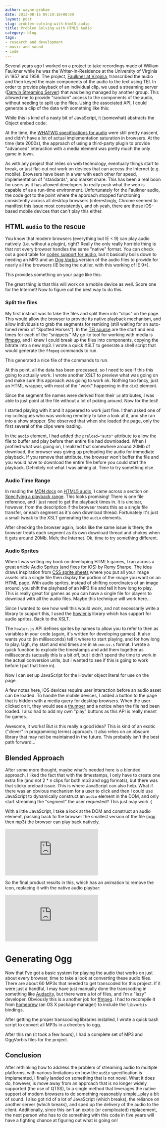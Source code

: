 ```yaml
---
author: wayne-graham
date: 2013-08-15 09:19:16+00:00
layout: post
slug: problem-solving-with-html5-audio
title: Problem Solving with HTML5 Audio
category: blog
tags:
- research and development
- music and sound
- code
---
```


Several years ago I worked on a project to take recordings made of William Faulkner while he was the Writer-in-Residence at the University of Virginia in 1957 and 1958. The project, [Faulkner at Virginia](http://faulkner.lib.virginia.edu), transcribed the audio and then keyed the main components of the audio to the text using TEI. In order to provide playback of an individual clip, we used a streaming server ([Darwin Streaming Server](https://en.wikipedia.org/wiki/Darwin_Streaming_Server)) that was being managed by another group. This allowed me to provide "random" access to the components of the audio, without needing to split up the files. Using the associated API, I could generate a clip of the data with something like this:

<script src="https://gist.github.com/waynegraham/5830678.js?file=gistfile1.js"></script>

While this is kind of a nasty bit of JavaScript, it (somewhat) abstracts the Object embed code:

<script src="https://gist.github.com/waynegraham/5830678.js?file=gistfile2.html"></script>

At the time, the [WHATWG specifications for audio](http://www.whatwg.org/specs/web-apps/current-work/) were still pretty nascent, and didn't have a lot of actual implementation saturation in browsers. At the time (late 2000s), the approach of using a third-party plugin to provide "advanced" interaction with a media element was pretty much the only game in town. 

As with any project that relies on web technology, eventually things start to break, or just flat-out not work on devices that can access the Internet (e.g. mobile). Browsers have been in a war with each other for speed, implementation of "standards", and market share. This has been a real boon for users as it has allowed developers to really push what the web is capable of as a run-time environment. Unfortunately for the Faulkner audio, the code got to the point where the approach stopped functioning consistently across all desktop browsers (interestingly, Chrome seemed to manifest this issue most consistently), and oh yeah, there are those iOS-based mobile devices that can't play this either.



## HTML `audio` to the rescue



You know that modern browsers (everything but IE < 9) can play audio natively (i.e. without a plugin), right? Really the only really horrible thing is that not every browser handles the same "native" format. You can check out a good table for [codec support for audio](http://html5doctor.com/html5-audio-the-state-of-play/#support), but it basically boils down to needing an MP3 and an [Ogg Vorbis](http://www.vorbis.com/) version of the audio files to provide for nearly all the browsers (IE being the outlier, with this working of IE 9+).

<script src="https://gist.github.com/waynegraham/5830678.js?file=gistfile3.html"></script>

This provides something on your page like this:


  
  


The great thing is that this will work on a mobile device as well. Score one for the Internet! Now to figure out the best way to do this.



### Split the files



My first instinct was to take the files and split them into "clips" on the page. This would allow the browser to provide its native playback mechanism, and allow individuals to grab the segments for remixing (still waiting for an auto-tuned remix of "Spotted Horses"). In the [TEI source](https://code.google.com/p/faulkneratvirginia/source/browse/trunk/cocoon/data/tei/wfaudio02_1.xml#67) are the start and end times for each of the "snippets." My go-to tool for working with media is [ffmpeg](http://www.ffmpeg.org/), and I knew I could break up the files into components, copying the bitrate into a new mp3. I wrote a quick XSLT to generate a shell script that would generate the `ffmpeg` commands to run.

<script src="https://gist.github.com/waynegraham/5830678.js?file=convert_mp3.xsl"></script>

This generated a nice file of the commands to run.

<script src="https://gist.github.com/waynegraham/5830678.js?file=gistfile5.sh"></script>

At this point, all the data has been processed, so I need to see if this this going to actually work. I wrote another XSLT to preview what was going on and make sure this approach was going to work ok. Nothing too fancy, just an HTML wrapper, with most of the "work" happening in the `div2` element.

<script src="https://gist.github.com/waynegraham/5830678.js?file=htmlaudio.xsl"></script>

Since the segment file names were derived from their `id` attributes, I was able to just point at the file without a lot of poking around. Now for the test!

I started playing with it and it appeared to work just fine. I then asked one of my colleagues who was working remotely to take a look at it, and she ran into a show stopper. She observed that when she loaded the page, only the first several of the clips were loading.

In the `audio` element, I had added the `preload="auto"` attribute to allow the file to buffer and play before then entire file had downloaded. When I profiled what was going on, I realized that somewhere around 20Mb of download, the browser was giving up preloading the audio for immediate playback. If you remove that attribute, the browser won't buffer the file and you would have to download the entire file before you could start the playback. Definitely not what I was aiming at. Time to try something else.



### Audio Time Range


In reading the [MDN docs](https://developer.mozilla.org) on [HTML5 audio](https://developer.mozilla.org/en-US/docs/Web/HTML/Element/audio), I came across a section on [Specifying a playback range](https://developer.mozilla.org/en-US/docs/Web/HTML/Using_HTML5_audio_and_video#Specifying_playback_range). This looks promising! There is one file reference, and I just need to get the playback times in. It is unclear, however, from the description if the browser treats this as a single file transfer, or each segment as it's own download thread. Fortunately it's just a small tweak to the XSLT generating the `audio` elements.

<script src="https://gist.github.com/waynegraham/5830678.js?file=time_ranges.xsl"></script>

After checking the browser again, looks like the same issue is there; the browser treats each segment as its own download thread and chokes when it gets around 20Mb. Meh; the Internet. Ok, time to try something different.



### Audio Sprites



When I was writing my book on developing HTML5 games, I ran across a great article [Audio Sprites (and fixes for iOS)](http://remysharp.com/2010/12/23/audio-sprites/) by Remy Sharpe. The idea draws inspiration from [CSS sprite sheets](http://css-tricks.com/css-sprites/) where you put all your image assets into a single file then display the portion of the image you want on an HTML page. With audio sprites, instead of shifting coordinates of an image around, you shift the playhead of an MP3 file and tell it how long to play. This is really great for games as you can have a single file for players to download with all the audio files. Maybe this technique will work here...

Since I wanted to see how well this would work, and not necessarily write a library to support this, I used the [howler.js](http://badassjs.com/post/41873438322/howler-js-a-cross-browser-javascript-audio-playback) library which has support for audio sprites. Back to the XSLT.

The `howler.js` API defines sprites by names to allow you to refer to then as variables in your code (again, it's written for developing games). It also wants you to (in milliseconds) tell it where to start playing, and for how long to play. Ugh, my start and end times are in `hh:mm:ss.s` format. I wrote a quick function to explode the timestamps and add them together as milliseconds (actually this is a bit off, but I didn't spend the time to work in the actual conversion units, but I wanted to see if this is going to work before I put that time in). 

<script src="https://gist.github.com/waynegraham/5830678.js?file=timeToMilliseconds.xsl"></script>

Now I can set up JavaScript for the Howler object literal for use on the page.

<script src="https://gist.github.com/waynegraham/5830678.js?file=timeToMilliseconds.xslt"></script>

A few notes here, iOS devices require user interaction before an audio asset can be loaded. To handle the mobile devices, I added a button to the page that is hidden with a media query for desktop browsers. When the user clicked on it, they would see a [thumper](http://www.ajaxload.info/) and a notice when the file had been loaded. I also had to add my own "play" buttons as this API is really meant for games.

Awesome, it works! But is this really a good idea? This is kind of an exotic ("clever" in programming terms) approach. It also relies on an obscure library that may not be maintained in the future. This probably isn't the best path forward...



## Blended Approach


After some more thought, maybe what's needed here is a blended approach. I liked the fact that with the timestamps, I only have to create one extra file (and not 2 * n clips for both mp3 and ogg formats), but there was that sticky preload issue. This is where JavaScript can also help. What if there was an obvious mechanism for a user to click and then I could use JavaScript to dynamically construct an `audio` element in the DOM, and only start streaming the "segment" the user requested? This just may work :)

With a little JavaScript, I take a look at the DOM and construct an audio element, passing back to the browser the smallest version of the file (ogg then mp3) the browser can play back natively.

<iframe src="http://jsfiddle.net/wsgrah/3EfAD/15/embedded/js,html,css/" allowfullscreen="allowfullscreen" frameborder="0"></iframe>

So the final product results in this, which has an animation to remove the icon, replacing it with the native audio playbar: 

<iframe src="http://jsfiddle.net/wsgrah/3EfAD/15/embedded/result/" allowfullscreen="allowfullscreen" frameborder="0"></iframe>



# Generating Ogg



Now that I've got a basic system for playing the audio that works on just about every browser, time to take a look at converting these audio files. There are about 60 MP3s that needed to get transcoded for this project. If it were just a handful, I may have just manually done the transcoding in something like [Audacity](http://audacity.sourceforge.net/), but there were a lot of files, and I'm a "lazy" developer. Obviously this is a another job for [ffmpeg](http://www.ffmpeg.org/). I had to recompile it from [homebrew](http://brew.sh/) (an OS X package manager) to include the `libvorbis` bindings.

<script src="https://gist.github.com/waynegraham/5830678.js?file=gistfile4.txt"></script>


After getting the proper transcoding libraries installed, I wrote a quick bash script to convert all MP3s in a directory to ogg.

<script src="https://gist.github.com/waynegraham/5830678.js?file=transcode_ogg.sh"></script>


After this ran (it took a few hours), I had a complete set of MP3 and OggVorbis files for the project. 



## Conclusion


After rethinking how to address the problem of streaming audio to multiple platforms, with various limitations on how the `audio` specification is implemented, I finally landed on something that is not novel. What it does do, however, is move away from an approach that is no longer widely supported (the use of QTSS), to a single method that leverages the native support of modern browsers to do something reasonably simple...play a bit of sound. I also got rid of a lot of JavaScript (which breaks), the reliance on another server (which breaks), and sped up the delivery of the audio to the client. Additionally, since this isn't an exotic (or complicated) replacement, the next person who has to do something with this code in five years will have a fighting chance at figuring out what is going on!
